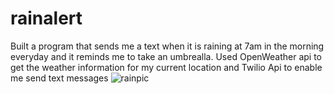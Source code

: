 # rainalert
Built a program that sends me a text when it is raining at 7am in the morning everyday and it reminds me to take an umbrealla. Used OpenWeather api to get the weather
information for my current location and Twilio Api to enable me send text messages 
![rainpic](https://user-images.githubusercontent.com/89553093/152699155-f3354c23-cae9-41c0-97cd-2f7f143ac3c5.jpg)
